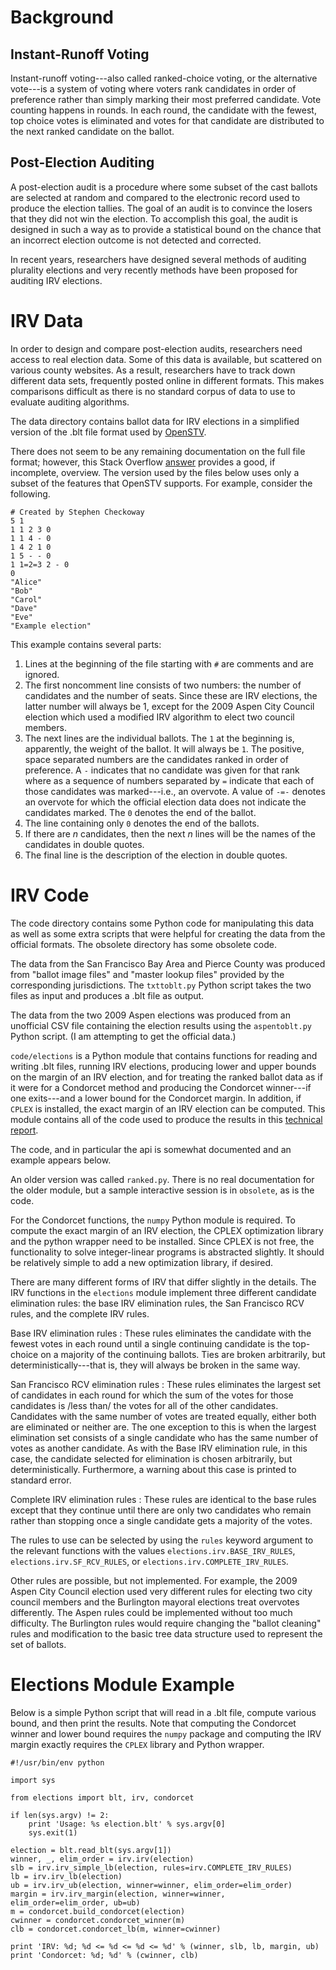 Background
==========

Instant-Runoff Voting
---------------------
Instant-runoff voting---also called ranked-choice voting, or the
alternative vote---is a system of voting where voters rank candidates
in order of preference rather than simply marking their most preferred
candidate. Vote counting happens in rounds. In each round, the
candidate with the fewest, top choice votes is eliminated and votes
for that candidate are distributed to the next ranked candidate on the
ballot.

Post-Election Auditing
----------------------

A post-election audit is a procedure where some subset of the cast
ballots are selected at random and compared to the electronic record
used to produce the election tallies. The goal of an audit is to
convince the losers that they did not win the election. To accomplish
this goal, the audit is designed in such a way as to provide a
statistical bound on the chance that an incorrect election outcome is
not detected and corrected.

In recent years, researchers have designed several methods of
auditing plurality elections and very recently methods have been
proposed for auditing IRV elections.

IRV Data
========

In order to design and compare post-election audits, researchers
need access to real election data. Some of this data is available, but
scattered on various county websites. As a result, researchers have to
track down different data sets, frequently posted online in different
formats. This makes comparisons difficult as there is no standard
corpus of data to use to evaluate auditing algorithms.

The data directory contains ballot data for IRV elections in a
simplified version of the .blt file format used by
[OpenSTV](http://www.openstv.org).

There does not seem to be any remaining documentation on the full
file format; however, this Stack Overflow
[answer](http://stackoverflow.com/questions/2233695/c-generating-blt-files-for-openstv-elections/2234236#2234236)
provides a good, if incomplete, overview. The version used by the
files below uses only a subset of the features that OpenSTV supports.
For example, consider the following.
```text
# Created by Stephen Checkoway
5 1
1 1 2 3 0
1 1 4 - 0
1 4 2 1 0
1 5 - - 0
1 1=2=3 2 - 0
0
"Alice"
"Bob"
"Carol"
"Dave"
"Eve"
"Example election"
```

This example contains several parts:
1. Lines at the beginning of the file starting with `#` are comments
   and are ignored.
2. The first noncomment line consists of two numbers: the number of
   candidates and the number of seats. Since these are IRV elections,
   the latter number will always be 1, except for the 2009 Aspen City
   Council election which used a modified IRV algorithm to elect two
   council members.
3. The next lines are the individual ballots. The `1` at the beginning
   is, apparently, the weight of the ballot. It will always be `1`. The
   positive, space separated numbers are the candidates ranked in order
   of preference. A `-` indicates that no candidate was given for that
   rank where as a sequence of numbers separated by `=` indicate that
   each of those candidates was marked---i.e., an overvote. A value of
   `-=-` denotes an overvote for which the official election data does
   not indicate the candidates marked. The `0` denotes the end of the
   ballot.
4. The line containing only `0` denotes the end of the ballots.
5. If there are _n_ candidates, then the next _n_ lines will be the
   names of the candidates in double quotes.
6. The final line is the description of the election in double quotes.

IRV Code
===========
The code directory contains some Python code for manipulating this data as
well as some extra scripts that were helpful for creating the data from the
official formats. The obsolete directory has some obsolete code.

The data from the San Francisco Bay Area and Pierce County was
produced from "ballot image files" and "master lookup files" provided
by the corresponding jurisdictions. The `txttoblt.py` Python script
takes the two files as input and produces a .blt file as output.

The data from the two 2009 Aspen elections was produced from an
unofficial CSV file containing the election results using the
`aspentoblt.py` Python script. (I am attempting to get the official
data.)

`code/elections` is a Python module that contains functions for
reading and writing .blt files, running IRV elections, producing
lower and upper bounds on the margin of an IRV election, and for
treating the ranked ballot data as if it were for a Condorcet method
and producing the Condorcet winner---if one exits---and a lower bound
for the Condorcet margin. In addition, if `CPLEX` is installed, the
exact margin of an IRV election can be computed. This module contains
all of the code used to produce the results in this
[technical report](https://www.uic.edu/~s/papers/nonplurality2011).

The code, and in particular the api is somewhat documented and an example
appears below.

An older version was called `ranked.py`. There is no real
documentation for the older module, but a sample interactive
session is in `obsolete`, as is the code.

For the Condorcet functions, the `numpy` Python module is required. To
compute the exact margin of an IRV election, the CPLEX optimization
library and the python wrapper need to be installed. Since CPLEX is
not free, the functionality to solve integer-linear programs is
abstracted slightly. It should be relatively simple to add a new
optimization library, if desired.

There are many different forms of IRV that differ slightly in the
details. The IRV functions in the `elections` module implement three
different candidate elimination rules: the base IRV elimination rules,
the San Francisco RCV rules, and the complete IRV rules.

Base IRV elimination rules
: These rules eliminates the candidate with
  the fewest votes in each round until a single continuing candidate
  is the top-choice on a majority of the continuing ballots. Ties are
  broken arbitrarily, but deterministically---that is, they will
  always be broken in the same way.

San Francisco RCV elimination rules
: These rules eliminates the
  largest set of candidates in each round for which the sum of the
  votes for those candidates is /less than/ the votes for all of the
  other candidates. Candidates with the same number of votes are
  treated equally, either both are eliminated or neither are. The one
  exception to this is when the largest elimination set consists of a
  single candidate who has the same number of votes as another
  candidate. As with the Base IRV elimination rule, in this case, the
  candidate selected for elimination is chosen arbitrarily, but
  deterministically. Furthermore, a warning about this case is printed
  to standard error.

Complete IRV elimination rules
: These rules are identical to the
  base rules except that they continue until there are only two
  candidates who remain rather than stopping once a single candidate
  gets a majority of the votes.

The rules to use can be selected by using the `rules` keyword argument
to the relevant functions with the values `elections.irv.BASE_IRV_RULES`,
`elections.irv.SF_RCV_RULES`, or `elections.irv.COMPLETE_IRV_RULES`.

Other rules are possible, but not implemented. For example, the 2009
Aspen City Council election used very different rules for electing two
city council members and the Burlington mayoral elections treat
overvotes differently. The Aspen rules could be implemented without
too much difficulty. The Burlington rules would require changing the
"ballot cleaning" rules and modification to the basic tree data
structure used to represent the set of ballots.

Elections Module Example
========================

Below is a simple Python script that will read in a .blt file, compute
various bound, and then print the results. Note that computing the
Condorcet winner and lower bound requires the `numpy` package and
computing the IRV margin exactly requires the `CPLEX` library and
Python wrapper.

```
#!/usr/bin/env python

import sys

from elections import blt, irv, condorcet

if len(sys.argv) != 2:
    print 'Usage: %s election.blt' % sys.argv[0]
    sys.exit(1)

election = blt.read_blt(sys.argv[1])
winner, _, elim_order = irv.irv(election)
slb = irv.irv_simple_lb(election, rules=irv.COMPLETE_IRV_RULES)
lb = irv.irv_lb(election)
ub = irv.irv_ub(election, winner=winner, elim_order=elim_order)
margin = irv.irv_margin(election, winner=winner, elim_order=elim_order, ub=ub)
m = condorcet.build_condorcet(election)
cwinner = condorcet.condorcet_winner(m)
clb = condorcet.condorcet_lb(m, winner=cwinner)

print 'IRV: %d; %d <= %d <= %d <= %d' % (winner, slb, lb, margin, ub)
print 'Condorcet: %d; %d' % (cwinner, clb)
```
